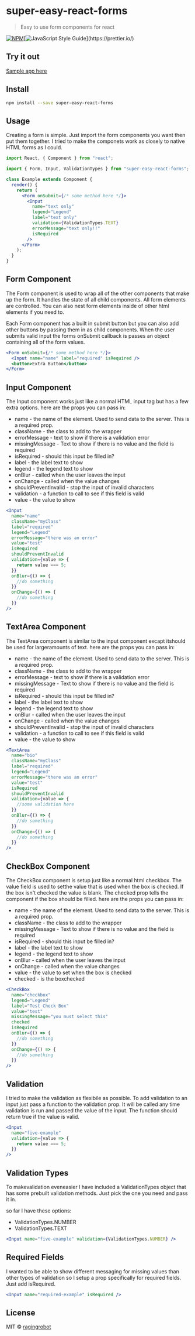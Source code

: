 # super-easy-react-forms

> Easy to use form components for react

[![NPM](https://img.shields.io/npm/v/super-easy-react-forms.svg)](https://www.npmjs.com/package/super-easy-react-forms)[![JavaScript Style Guide](https://img.shields.io/badge/code_style-prettier-ff69b4.svg?style=flat-square")](https://prettier.io/)

## Try it out

[Sample app here](https://ragingrobot.github.io/super-easy-react-forms)

## Install

```bash
npm install --save super-easy-react-forms
```

## Usage

Creating a form is simple. Just import the form components you want then put them together. I tried to make the componets work as closely to native HTML forms as I could.

```jsx
import React, { Component } from "react";

import { Form, Input, ValidationTypes } from "super-easy-react-forms";

class Example extends Component {
  render() {
    return (
      <Form onSubmit={/* some method here */}>
        <Input
          name="text only"
          legend="Legend"
          label="text only"
          validation={ValidationTypes.TEXT}
          errorMessage="text only!!"
          isRequired
        />
      </Form>
    );
  }
}
```

## Form Component

The Form component is used to wrap all of the other components that make up the form. It handles the state of all child components. All form elements are controlled. You can also nest form elements inside of other html elements if you need to.

Each Form component has a built in submit button but you can also add other buttons by passing them in as child components. When the user submits valid input the forms onSubmit callback is passes an object containing all of the form values.

```jsx
<Form onSubmit={/* some method here */}>
  <Input name="name" label="required" isRequired />
  <button>Extra Button</button>
</Form>
```

## Input Component

The Input component works just like a normal HTML input tag but has a few extra options. here are the props you can pass in:

- name - the name of the element. Used to send data to the server. This is a required prop.
- className - the class to add to the wrapper
- errorMessage - text to show if there is a validation error
- missingMessage - Text to show if there is no value and the field is required
- isRequired - should this input be filled in?
- label - the label text to show
- legend - the legend text to show
- onBlur - called when the user leaves the input
- onChange - called when the value changes
- shouldPreventInvalid - stop the input of invalid characters
- validation - a function to call to see if this field is valid
- value - the value to show

```jsx
<Input
  name="name"
  className="myClass"
  label="required"
  legend="Legend"
  errorMessage="there was an error"
  value="test"
  isRequired
  shouldPreventInvalid
  validation={value => {
    return value === 5;
  }}
  onBlur={() => {
    //do something
  }}
  onChange={() => {
    //do something
  }}
/>
```

## TextArea Component

The TextArea component is similar to the input component excapt itshould be used for largeramounts of text. here are the props you can pass in:

- name - the name of the element. Used to send data to the server. This is a required prop.
- className - the class to add to the wrapper
- errorMessage - text to show if there is a validation error
- missingMessage - Text to show if there is no value and the field is required
- isRequired - should this input be filled in?
- label - the label text to show
- legend - the legend text to show
- onBlur - called when the user leaves the input
- onChange - called when the value changes
- shouldPreventInvalid - stop the input of invalid characters
- validation - a function to call to see if this field is valid
- value - the value to show

```jsx
<TextArea
  name="bio"
  className="myClass"
  label="required"
  legend="Legend"
  errorMessage="there was an error"
  value="test"
  isRequired
  shouldPreventInvalid
  validation={value => {
    //some validation here
  }}
  onBlur={() => {
    //do something
  }}
  onChange={() => {
    //do something
  }}
/>
```

## CheckBox Component

The CheckBox component is setup just like a normal html checkbox. The value field is used to setthe value that is used when the box is checked. If the box isn't checked the value is blank. The checked prop tells the component if the box should be filled. here are the props you can pass in:

- name - the name of the element. Used to send data to the server. This is a required prop.
- className - the class to add to the wrapper
- missingMessage - Text to show if there is no value and the field is required
- isRequired - should this input be filled in?
- label - the label text to show
- legend - the legend text to show
- onBlur - called when the user leaves the input
- onChange - called when the value changes
- value - the value to set when the box is checked
- checked - is the boxchecked

```jsx
<CheckBox
  name="checkbox"
  legend="Legend"
  label="Test Check Box"
  value="test"
  missingMessage="you must select this"
  checked
  isRequired
  onBlur={() => {
    //do something
  }}
  onChange={() => {
    //do something
  }}
/>
```

## Validation

I tried to make the validation as flexibile as possible. To add validation to an input just pass a function to the
validation prop. It will be called any time validation is run and passed the value of the input. The function should
return true if the value is valid.

```jsx
<Input
  name="five-example"
  validation={value => {
    return value === 5;
  }}
/>
```

## Validation Types

To makevalidation eveneasier I have included a ValidationTypes object that has some prebuilt validation methods.
Just pick the one you need and pass it in.

so far I have these options:

- ValidationTypes.NUMBER
- ValidationTypes.TEXT

```jsx
<Input name="five-example" validation={ValidationTypes.NUMBER} />
```

## Required Fields

I wanted to be able to show different messaging for missing values than other types of validation so I setup a prop
specifically for required fields. Just add isRequired.

```jsx
<Input name="required-example" isRequired />
```

## License

MIT © [ragingrobot](https://github.com/ragingrobot)
